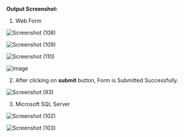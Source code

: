 **Output Screenshot:**

1) Web Form

![Screenshot (108)](https://github.com/mpytechnologies12/harshjaiswal981-gmail.com/assets/123630983/f26c9269-980b-4783-8f99-1df59c0ad685)

![Screenshot (109)](https://github.com/mpytechnologies12/harshjaiswal981-gmail.com/assets/123630983/3dbb6c86-5c0c-4b2d-8ed8-bef057b39166)

![Screenshot (110)](https://github.com/mpytechnologies12/harshjaiswal981-gmail.com/assets/123630983/2a8f9576-2e16-40ac-8680-460e8a79fccc)

![image](https://github.com/mpytechnologies12/harshjaiswal981-gmail.com/assets/123630983/f4ad68fe-ca33-4276-8789-4c53680ed706)

2) After clicking on **submit** button, Form is Submitted Successfully.

![Screenshot (93)](https://github.com/mpytechnologies12/harshjaiswal981-gmail.com/assets/123630983/70f8e1ac-5909-43cf-976d-11a2c29981ac)

3) Microsoft SQL Server

![Screenshot (102)](https://github.com/mpytechnologies12/harshjaiswal981-gmail.com/assets/123630983/01742f89-1269-4b48-93e8-6f39873a7ceb)

![Screenshot (103)](https://github.com/mpytechnologies12/harshjaiswal981-gmail.com/assets/123630983/bd211678-59f4-4331-b6a7-8ef1ef318feb)
